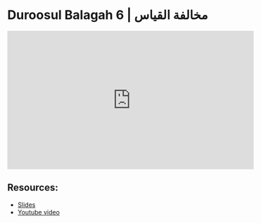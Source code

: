 # Duroosul Balagah 6 | مخالفة القياس
                
<iframe width="560" height="315" src="https://www.youtube-nocookie.com/embed/V9goqg6bbpA?start=0" frameborder="0" allow="accelerometer; autoplay; encrypted-media; gyroscope; picture-in-picture" allowfullscreen="allowfullscreen">
</iframe><BR>

## Resources:
- [Slides](https://github.com/arshare/resources_balagha_pdfs)
- [Youtube video](https://www.youtube.com/watch?v=V9goqg6bbpA&list=PLzn0qdi6JpdvvXVuJ7kIusNquSxeyKJvc)

